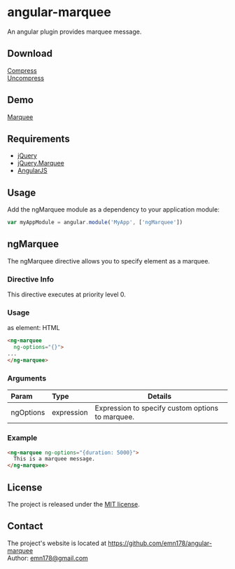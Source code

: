 # angular-marquee
An angular plugin provides marquee message.

## Download
[Compress](https://raw.github.com/emn178/angular-marquee/master/build/jquery.marquee.min.js)  
[Uncompress](https://raw.github.com/emn178/angular-marquee/master/src/jquery.marquee.js)

## Demo
[Marquee](http://emn178.github.io/angular-marquee/samples/marquee/)  

## Requirements
* [jQuery](http://jquery.com/)
* [jQuery.Marquee](https://github.com/aamirafridi/jQuery.Marquee)  
* [AngularJS](https://angularjs.org/)  

## Usage
Add the ngMarquee module as a dependency to your application module:
```JavaScript
var myAppModule = angular.module('MyApp', ['ngMarquee'])
```

## ngMarquee
The ngMarquee directive allows you to specify element as a marquee.

### Directive Info
This directive executes at priority level 0.

### Usage
as element:
HTML
```HTML
<ng-marquee
  ng-options="{}">
...
</ng-marquee>
```
### Arguments
| Param | Type | Details |
|:-----|:-------|-------|
|ngOptions   |expression     |Expression to specify custom options to marquee.    |

### Example
```HTML
<ng-marquee ng-options="{duration: 5000}">
  This is a marquee message.
</ng-marquee>
```

## License
The project is released under the [MIT license](http://www.opensource.org/licenses/MIT).

## Contact
The project's website is located at https://github.com/emn178/angular-marquee  
Author: emn178@gmail.com
